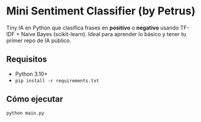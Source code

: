 # Mini Sentiment Classifier (by Petrus)

Tiny IA en Python que clasifica frases en **positivo** o **negativo** usando TF-IDF + Naive Bayes (scikit-learn).
Ideal para aprender lo básico y tener tu primer repo de IA público.

## Requisitos
- Python 3.10+
- `pip install -r requirements.txt`

## Cómo ejecutar
```bash
python main.py

